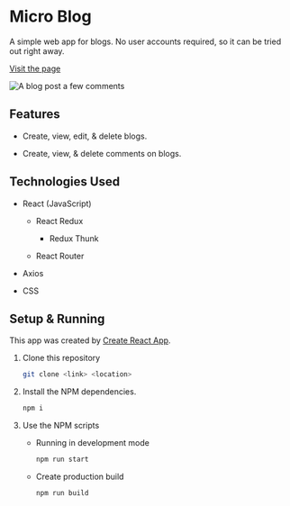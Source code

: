 # Micro Blog

A simple web app for blogs. No user accounts required, so it can be tried out right away.

[Visit the page][live]

<img scr="https://micro-blog-thunks.surge.sh/preview.png" alt="A blog post a few comments" />

## Features

- Create, view, edit, & delete blogs.

- Create, view, & delete comments on blogs.

## Technologies Used

- React (JavaScript)

  - React Redux

    - Redux Thunk

  - React Router

- Axios

- CSS

## Setup & Running

This app was created by [Create React App][cra].

1. Clone this repository

   ```bash
   git clone <link> <location>

   ```

1. Install the NPM dependencies.

   ```bash
   npm i
   ```

1. Use the NPM scripts

   - Running in development mode

     ```bash
     npm run start
     ```

   - Create production build

     ```bash
     npm run build
     ```

[cra]: https://create-react-app.dev/
[live]: https://micro-blog-thunks.surge.sh/
